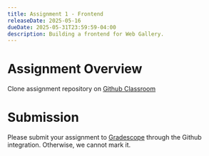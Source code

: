 ```yaml
---
title: Assignment 1 - Frontend
releaseDate: 2025-05-16
dueDate: 2025-05-31T23:59:59-04:00
description: Building a frontend for Web Gallery.
---
```


# Assignment Overview

Clone assignment repository on [Github Classroom]()

# Submission

Please submit your assignment to [Gradescope](https://gradescope.ca/) through the Github integration. Otherwise, we cannot mark it.
